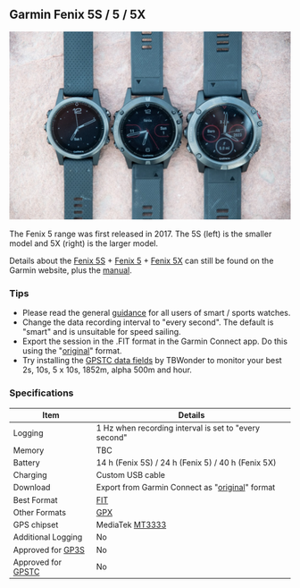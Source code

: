 ## Garmin Fenix 5S / 5 / 5X

![img](img/Garmin-Fenix5-5S-5X.jpg)



The Fenix 5 range was first released in 2017. The 5S (left) is the smaller model and 5X (right) is the larger model.

Details about the [Fenix 5S](https://www.garmin.com/en-GB/p/552237) + [Fenix 5](https://www.garmin.com/en-GB/p/552982) + [Fenix 5X](https://www.garmin.com/en-GB/p/560327) can still be found on the Garmin website, plus the [manual](https://www8.garmin.com/manuals/webhelp/fenix5/EN-US/GUID-C8E25FD1-3499-4B5C-B45F-C4BF88283284-homepage.html).



### Tips

- Please read the general [guidance](../../../guidance.md) for all users of smart / sports watches.
- Change the data recording interval to "every second". The default is "smart" and is unsuitable for speed sailing.
- Export the session in the .FIT format in the Garmin Connect app. Do this using the "[original](https://support.garmin.com/en-GB/?faq=W1TvTPW8JZ6LfJSfK512Q8)" format.
- Try installing the [GPSTC data fields](https://www.haigh.id.au/GPSTC.htm) by TBWonder to monitor your best 2s, 10s, 5 x 10s, 1852m, alpha 500m and hour.



### Specifications

| Item                                                       | Details                                                      |
| ---------------------------------------------------------- | ------------------------------------------------------------ |
| Logging                                                    | 1 Hz when recording interval is set to "every second"        |
| Memory                                                     | TBC                                                          |
| Battery                                                    | 14 h (Fenix 5S) / 24 h (Fenix 5) / 40 h (Fenix 5X)           |
| Charging                                                   | Custom USB cable                                             |
| Download                                                   | Export from Garmin Connect as "[original](https://support.garmin.com/en-GB/?faq=W1TvTPW8JZ6LfJSfK512Q8)" format |
| Best Format                                                | [FIT](https://developer.garmin.com/fit/protocol/)            |
| Other Formats                                              | [GPX](https://en.wikipedia.org/wiki/GPS_Exchange_Format)     |
| GPS chipset                                                | MediaTek [MT3333](https://labs.mediatek.com/en/chipset/MT3333) |
| Additional Logging                                         | No                                                           |
| Approved for [GP3S](https://www.gps-speedsurfing.com/)     | No                                                           |
| Approved for [GPSTC](https://www.gpsteamchallenge.com.au/) | No                                                           |
